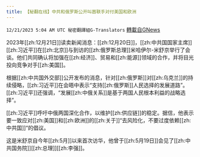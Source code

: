 ```yaml
---
title: 【秘翻在线】中共和俄罗斯公开叫嚣联手对付美国和欧洲
---
```

`12/21/2023 5:04 AM UTC 秘密翻譯組G-Translators` [轉載自GNews](https://gnews.org/articles/2135030)

2023年[[zh:12月21日]]读卖新闻消息：[[zh:12月20日]]，[[zh:中共国国家主席]][[zh:习近平]]在[[zh:北京]]与到访的[[zh:俄罗斯总理]]米哈伊尔\-米舒京举行了会谈。他们共同确认将加强在[[zh:经济]]、贸易和[[zh:能源]]领域的合作，并将目光投向竞争对手[[zh:美国]]。

根据[[zh:中共国外交部]]公开发布的消息，针对[[zh:俄罗斯]]对[[zh:乌克兰]]的持续侵略，[[zh:习近平]]在会晤中表示“支持[[zh:俄罗斯]]人民选择的发展道路”。[[zh:习近平]]还强调，“发展[[zh:中俄关系]]是基于两国人民根本利益的战略选择”。

[[zh:习近平]]呼吁中俄两国深化合作，以维护[[zh:供应链]]的稳定。据信，他表示要一致应对[[zh:美国]]和[[zh:欧洲]]的[[zh:关于]]“去风险化，不要过度依赖[[zh:中共国]]“的倡议。

这是米舒京自今年[[zh:5月]]以来首次访华，他曾于[[zh:5月19日]]会见了[[zh:中共国务院]][[zh:总理]][[zh:李强]]。
